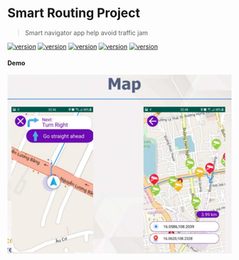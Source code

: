 # Smart Routing Project
> Smart navigator app help avoid traffic jam

[![version](https://img.shields.io/badge/version-1.0-green.svg?style=flat-square)](https://semver.org)
[![version](https://img.shields.io/badge/build-passing-green?style=flat-square)](https://semver.org)
[![version](https://img.shields.io/badge/flask-v1.1-blue?style=flat-square)](https://semver.org)
[![version](https://img.shields.io/badge/rcnn-v1.0-blue?style=flat-square)](https://semver.org)
[![version](https://img.shields.io/badge/sdk-28-yellow?style=flat-square)](https://semver.org)

#### Demo
![](/docs/images/demo.png)
